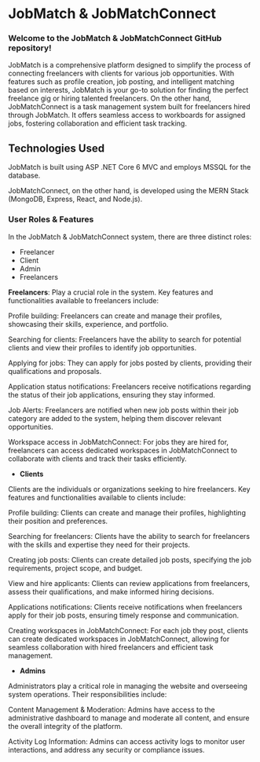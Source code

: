 # JobMatch & JobMatchConnect

### Welcome to the JobMatch & JobMatchConnect GitHub repository!

JobMatch is a comprehensive platform designed to simplify the process of connecting freelancers with clients for various job opportunities. With features such as profile creation, job posting, and intelligent matching based on interests, JobMatch is your go-to solution for finding the perfect freelance gig or hiring talented freelancers. On the other hand, JobMatchConnect is a task management system built for freelancers hired through JobMatch. It offers seamless access to workboards for assigned jobs, fostering collaboration and efficient task tracking.

## Technologies Used

JobMatch is built using ASP .NET Core 6 MVC and employs MSSQL for the database.

JobMatchConnect, on the other hand, is developed using the MERN Stack (MongoDB, Express, React, and Node.js).

### **User Roles & Features**

In the JobMatch & JobMatchConnect system, there are three distinct roles:

- Freelancer
- Client
- Admin
- Freelancers

**Freelancers**: Play a crucial role in the system. Key features and functionalities available to freelancers include:

Profile building: Freelancers can create and manage their profiles, showcasing their skills, experience, and portfolio.

Searching for clients: Freelancers have the ability to search for potential clients and view their profiles to identify job opportunities.

Applying for jobs: They can apply for jobs posted by clients, providing their qualifications and proposals.

Application status notifications: Freelancers receive notifications regarding the status of their job applications, ensuring they stay informed.

Job Alerts: Freelancers are notified when new job posts within their job category are added to the system, helping them discover relevant opportunities.

Workspace access in JobMatchConnect: For jobs they are hired for, freelancers can access dedicated workspaces in JobMatchConnect to collaborate with clients and track their tasks efficiently.


- **Clients**

Clients are the individuals or organizations seeking to hire freelancers. Key features and functionalities available to clients include:

Profile building: Clients can create and manage their profiles, highlighting their position and preferences.

Searching for freelancers: Clients have the ability to search for freelancers with the skills and expertise they need for their projects.

Creating job posts: Clients can create detailed job posts, specifying the job requirements, project scope, and budget.

View and hire applicants: Clients can review applications from freelancers, assess their qualifications, and make informed hiring decisions.

Applications notifications: Clients receive notifications when freelancers apply for their job posts, ensuring timely response and communication.

Creating workspaces in JobMatchConnect: For each job they post, clients can create dedicated workspaces in JobMatchConnect, allowing for seamless collaboration with hired freelancers and efficient task management.


- **Admins**

Administrators play a critical role in managing the website and overseeing system operations. Their responsibilities include:

Content Management & Moderation: Admins have access to the administrative dashboard to manage and moderate all content, and ensure the overall integrity of the platform.

Activity Log Information: Admins can access activity logs to monitor user interactions, and address any security or compliance issues.
